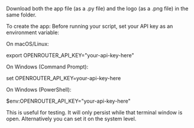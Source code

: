 Download both the app file (as a .py file) and the logo (as a .png file) in the same folder. 

To create the app:
Before running your script, set your API key as an environment variable:

On macOS/Linux:

export OPENROUTER_API_KEY="your-api-key-here"

On Windows (Command Prompt):

set OPENROUTER_API_KEY=your-api-key-here

On Windows (PowerShell):

$env:OPENROUTER_API_KEY="your-api-key-here"

This is useful for testing. It will only persist while that terminal window is open. Alternatively you can set it on the system level.
